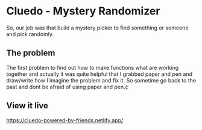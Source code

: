 # Cluedo - Mystery Randomizer

So, our job was that build a mystery picker to find something or someone and pick randomly. 

## The problem

The first problem to find out how to make functions what are working together and actually it was quite helpful that I grabbed paper and pen and draw/write how I imagine the problem and fix it. So sometime go back to the past and dont be afraid of using paper and pen.(:

## View it live

https://cluedo-powered-by-friends.netlify.app/
